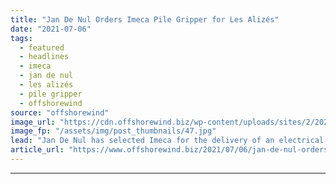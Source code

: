 ```yaml
---
title: "Jan De Nul Orders Imeca Pile Gripper for Les Alizés"
date: "2021-07-06"
tags: 
  - featured
  - headlines
  - imeca
  - jan de nul
  - les alizés
  - pile gripper
  - offshorewind
source: "offshorewind"
image_url: "https://cdn.offshorewind.biz/wp-content/uploads/sites/2/2021/07/06151002/Les-Alizes_1MB.jpg"
image_fp: "/assets/img/post_thumbnails/47.jpg"
lead: "Jan De Nul has selected Imeca for the delivery of an electrical motion-compensated pile"
article_url: "https://www.offshorewind.biz/2021/07/06/jan-de-nul-orders-imeca-pile-gripper-for-les-alizes/"
---
```


---
